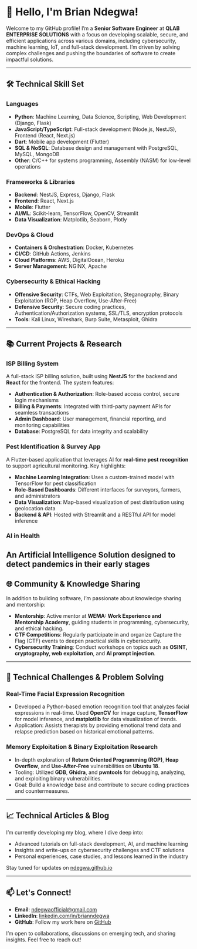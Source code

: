 # 👋 Hello, I'm Brian Ndegwa!

Welcome to my GitHub profile! I’m a **Senior Software Engineer** at **QLAB ENTERPRISE SOLUTIONS** with a focus on developing scalable, secure, and efficient applications across various domains, including cybersecurity, machine learning, IoT, and full-stack development. I’m driven by solving complex challenges and pushing the boundaries of software to create impactful solutions.

---

## 🛠️ Technical Skill Set

### Languages
- **Python**: Machine Learning, Data Science, Scripting, Web Development (Django, Flask)
- **JavaScript/TypeScript**: Full-stack development (Node.js, NestJS), Frontend (React, Next.js)
- **Dart**: Mobile app development (Flutter)
- **SQL & NoSQL**: Database design and management with PostgreSQL, MySQL, MongoDB
- **Other**: C/C++ for systems programming, Assembly (NASM) for low-level operations

### Frameworks & Libraries
- **Backend**: NestJS, Express, Django, Flask
- **Frontend**: React, Next.js
- **Mobile**: Flutter
- **AI/ML**: Scikit-learn, TensorFlow, OpenCV, Streamlit
- **Data Visualization**: Matplotlib, Seaborn, Plotly

### DevOps & Cloud
- **Containers & Orchestration**: Docker, Kubernetes
- **CI/CD**: GitHub Actions, Jenkins
- **Cloud Platforms**: AWS, DigitalOcean, Heroku
- **Server Management**: NGINX, Apache

### Cybersecurity & Ethical Hacking
- **Offensive Security**: CTFs, Web Exploitation, Steganography, Binary Exploitation (ROP, Heap Overflow, Use-After-Free)
- **Defensive Security**: Secure coding practices, Authentication/Authorization systems, SSL/TLS, encryption protocols
- **Tools**: Kali Linux, Wireshark, Burp Suite, Metasploit, Ghidra

---

## 📚 Current Projects & Research

### ISP Billing System
A full-stack ISP billing solution, built using **NestJS** for the backend and **React** for the frontend. The system features:
- **Authentication & Authorization**: Role-based access control, secure login mechanisms
- **Billing & Payments**: Integrated with third-party payment APIs for seamless transactions
- **Admin Dashboard**: User management, financial reporting, and monitoring capabilities
- **Database**: PostgreSQL for data integrity and scalability

### Pest Identification & Survey App
A Flutter-based application that leverages AI for **real-time pest recognition** to support agricultural monitoring. Key highlights:
- **Machine Learning Integration**: Uses a custom-trained model with TensorFlow for pest classification
- **Role-Based Dashboards**: Different interfaces for surveyors, farmers, and administrators
- **Data Visualization**: Map-based visualization of pest distribution using geolocation data
- **Backend & API**: Hosted with Streamlit and a RESTful API for model inference

### AI in Health
An Artificial Intelligence Solution designed to detect pandemics in their early stages
---

## 🌐 Community & Knowledge Sharing

In addition to building software, I’m passionate about knowledge sharing and mentorship:
- **Mentorship**: Active mentor at **WEMA: Work Experience and Mentorship Academy**, guiding students in programming, cybersecurity, and ethical hacking.
- **CTF Competitions**: Regularly participate in and organize Capture the Flag (CTF) events to deepen practical skills in cybersecurity.
- **Cybersecurity Training**: Conduct workshops on topics such as **OSINT, cryptography, web exploitation**, and **AI prompt injection**.

---

## 🧩 Technical Challenges & Problem Solving

### Real-Time Facial Expression Recognition
- Developed a Python-based emotion recognition tool that analyzes facial expressions in real-time. Used **OpenCV** for image capture, **TensorFlow** for model inference, and **matplotlib** for data visualization of trends.
- Application: Assists therapists by providing emotional trend data and relapse prediction based on historical emotional patterns.

### Memory Exploitation & Binary Exploitation Research
- In-depth exploration of **Return Oriented Programming (ROP)**, **Heap Overflow**, and **Use-After-Free** vulnerabilities on **Ubuntu 18**.
- Tooling: Utilized **GDB**, **Ghidra**, and **pwntools** for debugging, analyzing, and exploiting binary vulnerabilities.
- Goal: Build a knowledge base and contribute to secure coding practices and countermeasures.

---

## 📈 Technical Articles & Blog

I’m currently developing my blog, where I dive deep into:
- Advanced tutorials on full-stack development, AI, and machine learning
- Insights and write-ups on cybersecurity challenges and CTF solutions
- Personal experiences, case studies, and lessons learned in the industry

Stay tuned for updates on [ndegwa.github.io](https://ndegwaofficial.tech!)

---

## 📫 Let's Connect!

- **Email**: [ndegwaofficial@gmail.com](mailto:ndegwaofficial@gmail.com)
- **LinkedIn**: [linkedin.com/in/brianndegwa](https://www.linkedin.com/in/ndegwaofficial)
- **GitHub**: Follow my work here on [GitHub](https://github.com/ndegwaofficial)

I’m open to collaborations, discussions on emerging tech, and sharing insights. Feel free to reach out!
